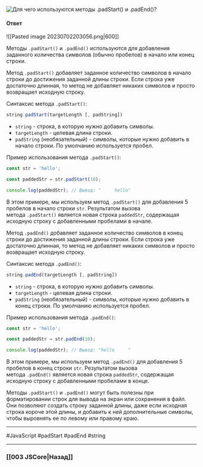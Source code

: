 ![Для чего используются методы `.padStart()` и `.padEnd()`?](https://youtu.be/OA63L1eQ6pA?t=329)

#### Ответ

![[Pasted image 20230702203056.png|600]]

Методы `.padStart()` и `.padEnd()` используются для добавления заданного количества символов (обычно пробелов) в начало или конец строки.

Метод `.padStart()` добавляет заданное количество символов в начало строки до достижения заданной длины строки. Если строка уже достаточно длинная, то метод не добавляет никаких символов и просто возвращает исходную строку.

Синтаксис метода `.padStart()`:

```javascript
string.padStart(targetLength [, padString])
```

- `string` - строка, в которую нужно добавить символы.
- `targetLength` - целевая длина строки.
- `padString` (необязательный) - символы, которые нужно добавить в начало строки. По умолчанию используется пробел.

Пример использования метода `.padStart()`:

```javascript
const str = 'hello';

const paddedStr = str.padStart(10);

console.log(paddedStr); // Вывод: "     hello"
```

В этом примере, мы используем метод `.padStart()` для добавления 5 пробелов в начало строки `str`. Результатом вызова метода `.padStart()` является новая строка `paddedStr`, содержащая исходную строку с добавленными пробелами в начале.

Метод `.padEnd()` добавляет заданное количество символов в конец строки до достижения заданной длины строки. Если строка уже достаточно длинная, то метод не добавляет никаких символов и просто возвращает исходную строку.

Синтаксис метода `.padEnd()`:

```javascript
string.padEnd(targetLength [, padString])
```

- `string` - строка, в которую нужно добавить символы.
- `targetLength` - целевая длина строки.
- `padString` (необязательный) - символы, которые нужно добавить в конец строки. По умолчанию используется пробел.

Пример использования метода `.padEnd()`:

```javascript
const str = 'hello';

const paddedStr = str.padEnd(10);

console.log(paddedStr); // Вывод: "hello     "
```

В этом примере, мы используем метод `.padEnd()` для добавления 5 пробелов в конец строки `str`. Результатом вызова метода `.padEnd()` является новая строка `paddedStr`, содержащая исходную строку с добавленными пробелами в конце.

Методы `.padStart()` и `.padEnd()` могут быть полезны при форматировании строк для вывода на экран или сохранения в файл. Они позволяют создать строку заданной длины, даже если исходная строка короче этой длины, и добавить к ней дополнительные символы, чтобы выровнять ее по левому или правому краю.

___
 #JavaScript #padStart #padEnd #string 

___

### [[003 JSCore|Назад]]